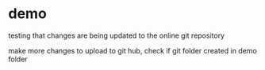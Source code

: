 # demo

testing that changes are being updated to the online git repository 

make more changes to upload to git hub, check if git folder created in demo folder
